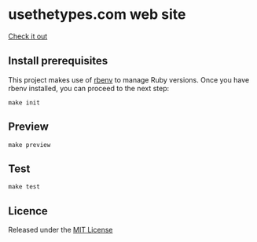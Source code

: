 # usethetypes.com web site

[Check it out][usethetypes]

## Install prerequisites

This project makes use of [rbenv][rbenv] to manage Ruby versions. Once you have rbenv installed, you can proceed to the next step:


```
make init
```

## Preview

```
make preview
```

## Test

```
make test
```

## Licence

Released under the [MIT License][licence]

[licence]: LICENSE
[rbenv]: https://github.com/rbenv/rbenv
[usethetypes]: https://usethetypes.com/
